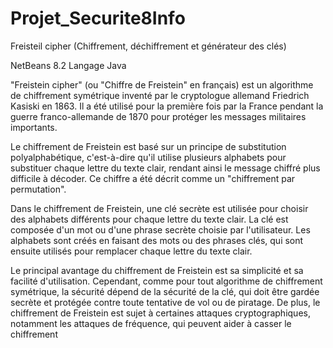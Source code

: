 # Projet_Securite8Info
Freisteil cipher (Chiffrement, déchiffrement et générateur des clés)

NetBeans 8.2
Langage Java

"Freistein cipher" (ou "Chiffre de Freistein" en français) est un algorithme de chiffrement symétrique inventé par le cryptologue allemand Friedrich Kasiski en 1863. Il a été utilisé pour la première fois par la France pendant la guerre franco-allemande de 1870 pour protéger les messages militaires importants.


Le chiffrement de Freistein est basé sur un principe de substitution polyalphabétique, c'est-à-dire qu'il utilise plusieurs alphabets pour substituer chaque lettre du texte clair, rendant ainsi le message chiffré plus difficile à décoder. Ce chiffre a été décrit comme un "chiffrement par permutation".


Dans le chiffrement de Freistein, une clé secrète est utilisée pour choisir des alphabets différents pour chaque lettre du texte clair. La clé est composée d'un mot ou d'une phrase secrète choisie par l'utilisateur. Les alphabets sont créés en faisant des mots ou des phrases clés, qui sont ensuite utilisés pour remplacer chaque lettre du texte clair.


Le principal avantage du chiffrement de Freistein est sa simplicité et sa facilité d'utilisation. Cependant, comme pour tout algorithme de chiffrement symétrique, la sécurité dépend de la sécurité de la clé, qui doit être gardée secrète et protégée contre toute tentative de vol ou de piratage. De plus, le chiffrement de Freistein est sujet à certaines attaques cryptographiques, notamment les attaques de fréquence, qui peuvent aider à casser le chiffrement
